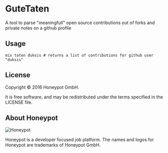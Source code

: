 # GuteTaten

A tool to parse "meaningfull" open source contributions
out of forks and private notes on a github profile

## Usage

```shell
mix taten duksis # returns a list of contributions for github user "duksis"
```

License
-------

Copyright © 2016 Honeypot GmbH.

It is free software, and may be redistributed under the terms specified in
the LICENSE file.


About Honeypot
--------------

![Honeypot](https://www.honeypot.io/logo.png)

Honeypot is a developer focused job platform.
The names and logos for Honeypot are trademarks of Honeypot GmbH.
